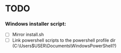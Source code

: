 # TODO
### Windows installer script:
- [ ] Mirror install.sh
- [ ] Link powershell scripts to the powershell profile dir (C:\Users\$USER\Documents\WindowsPowerShell?)
